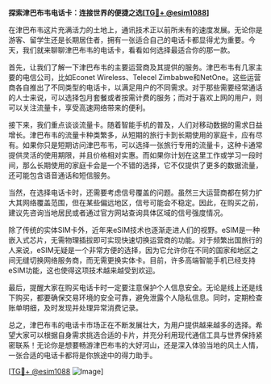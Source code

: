 **探索津巴布韦电话卡：连接世界的便捷之选[[TG💪+ @esim1088](https://t.me/s/esim1088)]**

在津巴布韦这片充满活力的土地上，通讯技术正以前所未有的速度发展。无论你是游客、留学生还是长期居住者，拥有一张适合自己的电话卡都显得尤为重要。今天，我们就来聊聊津巴布韦的电话卡，看看如何选择最适合你的那一款。

首先，让我们了解一下津巴布韦的主要运营商及其提供的服务。津巴布韦有几家主要的电信公司，比如Econet Wireless、Telecel Zimbabwe和NetOne。这些运营商各自推出了不同类型的电话卡，以满足用户的不同需求。对于那些需要经常通话的人士来说，可以选择包月套餐或者按需计费的服务；而对于喜欢上网的用户，则可以关注流量卡，享受高速网络带来的便利。

接下来，我们重点谈谈流量卡。随着智能手机的普及，人们对移动数据的需求日益增长。津巴布韦的流量卡种类繁多，从短期的旅行卡到长期使用的家庭卡，应有尽有。如果你只是短期访问津巴布韦，可以选择一张旅行专用的流量卡，这种卡通常提供灵活的使用期限，并且价格相对实惠。而如果你计划在这里工作或学习一段时间，那么长期使用的家庭卡会是一个不错的选择，它不仅提供了更多的数据流量，还可能包含语音通话和短信服务。

当然，在选择电话卡时，还需要考虑信号覆盖的问题。虽然三大运营商都在努力扩大其网络覆盖范围，但在某些偏远地区，信号可能会不稳定。因此，在购买之前，建议先咨询当地居民或者通过官方网站查询具体区域的信号强度情况。

除了传统的实体SIM卡外，近年来eSIM技术也逐渐走进人们的视野。eSIM是一种嵌入式芯片，无需物理插拔即可实现快速切换运营商的功能。对于频繁出国旅行的人来说，eSIM无疑是一个非常方便的选择，因为它允许你在不同的国家和地区之间无缝切换网络服务商，而无需更换实体卡。目前，许多高端智能手机已经支持eSIM功能，这也使得这项技术越来越受到欢迎。

最后，提醒大家在购买电话卡时一定要注意保护个人信息安全。无论是线上还是线下购买，都要确保交易环境的安全可靠，避免泄露个人隐私信息。同时，定期检查账单明细，及时发现并处理异常消费记录。

总之，津巴布韦的电话卡市场正在不断发展壮大，为用户提供越来越多的选择。希望大家可以根据自身需求挑选合适的卡片，并充分利用现代通信工具与世界保持紧密联系！无论你是想要畅游津巴布韦的大好河山，还是深入体验当地的风土人情，一张合适的电话卡都将是你旅途中的得力助手。

[[TG💪+ @esim1088](https://t.me/s/esim1088) ![Image](https://i.postimg.cc/4NQfJmqS/Snipaste-2025-05-13-00-14-12.png)]